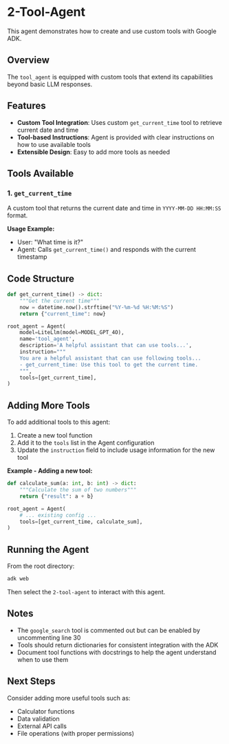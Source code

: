 # 2-Tool-Agent

This agent demonstrates how to create and use custom tools with Google ADK.

## Overview

The `tool_agent` is equipped with custom tools that extend its capabilities beyond basic LLM responses.

## Features

- **Custom Tool Integration**: Uses custom `get_current_time` tool to retrieve current date and time
- **Tool-based Instructions**: Agent is provided with clear instructions on how to use available tools
- **Extensible Design**: Easy to add more tools as needed

## Tools Available

### 1. `get_current_time`
A custom tool that returns the current date and time in `YYYY-MM-DD HH:MM:SS` format.

**Usage Example:**
- User: "What time is it?"
- Agent: Calls `get_current_time()` and responds with the current timestamp

## Code Structure

```python
def get_current_time() -> dict:
    """Get the current time"""
    now = datetime.now().strftime("%Y-%m-%d %H:%M:%S")
    return {"current_time": now}

root_agent = Agent(
    model=LiteLlm(model=MODEL_GPT_4O),
    name='tool_agent',
    description='A helpful assistant that can use tools...',
    instruction=""" 
    You are a helpful assistant that can use following tools...
    - get_current_time: Use this tool to get the current time.
    """,
    tools=[get_current_time],
)
```

## Adding More Tools

To add additional tools to this agent:

1. Create a new tool function
2. Add it to the `tools` list in the Agent configuration
3. Update the `instruction` field to include usage information for the new tool

**Example - Adding a new tool:**

```python
def calculate_sum(a: int, b: int) -> dict:
    """Calculate the sum of two numbers"""
    return {"result": a + b}

root_agent = Agent(
    # ... existing config ...
    tools=[get_current_time, calculate_sum],
)
```

## Running the Agent

From the root directory:

```bash
adk web
```

Then select the `2-tool-agent` to interact with this agent.

## Notes

- The `google_search` tool is commented out but can be enabled by uncommenting line 30
- Tools should return dictionaries for consistent integration with the ADK
- Document tool functions with docstrings to help the agent understand when to use them

## Next Steps

Consider adding more useful tools such as:
- Calculator functions
- Data validation
- External API calls
- File operations (with proper permissions)

